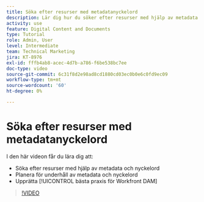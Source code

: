 ```yaml
---
title: Söka efter resurser med metadatanyckelord
description: Lär dig hur du söker efter resurser med hjälp av metadata och nyckelord, planerar för underhåll av metadata och nyckelord och upprättar [!UICONTROL Workfront DAM] bästa praxis.
activity: use
feature: Digital Content and Documents
type: Tutorial
role: Admin, User
level: Intermediate
team: Technical Marketing
jira: KT-8976
exl-id: fffb4ab8-acec-4d7b-a786-f6be538bc7ee
doc-type: video
source-git-commit: 6c31f8d2e98ad8cd1880cd03ec0b0e6c0fd9ec09
workflow-type: tm+mt
source-wordcount: '60'
ht-degree: 0%

---
```


# Söka efter resurser med metadatanyckelord

I den här videon får du lära dig att:

* Söka efter resurser med hjälp av metadata och nyckelord
* Planera för underhåll av metadata och nyckelord
* Upprätta [!UICONTROL bästa praxis för Workfront DAM]

>[!VIDEO](https://video.tv.adobe.com/v/335239/?quality=12&learn=on)
